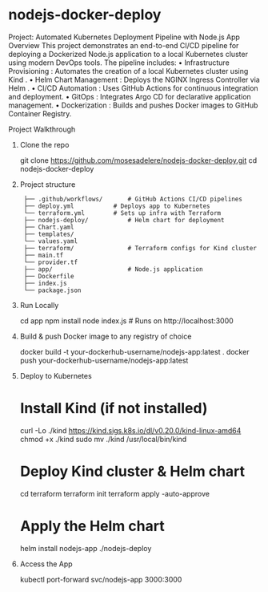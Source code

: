 # nodejs-docker-deploy
Project: Automated Kubernetes Deployment Pipeline with Node.js App 
Overview 
This project demonstrates an end-to-end CI/CD pipeline for deploying a Dockerized Node.js application to a local Kubernetes cluster using modern DevOps tools. The pipeline includes: 
•	Infrastructure Provisioning : Automates the creation of a local Kubernetes cluster using Kind .
•	Helm Chart Management : Deploys the NGINX Ingress Controller via Helm .
•	CI/CD Automation : Uses GitHub Actions for continuous integration and deployment.
•	GitOps : Integrates Argo CD for declarative application management.
•	Dockerization : Builds and pushes Docker images to GitHub Container Registry.


Project Walkthrough
1. Clone the repo

    git clone https://github.com/mosesadelere/nodejs-docker-deploy.git
    cd nodejs-docker-deploy

2. Project structure

        ├── .github/workflows/       # GitHub Actions CI/CD pipelines
        ├── deploy.yml           # Deploys app to Kubernetes
        └── terraform.yml        # Sets up infra with Terraform
        ├── nodejs-deploy/           # Helm chart for deployment
        ├── Chart.yaml
        ├── templates/
        └── values.yaml
        ├── terraform/               # Terraform configs for Kind cluster
        ├── main.tf
        └── provider.tf
        ├── app/                     # Node.js application
        ├── Dockerfile
        ├── index.js
        └── package.json


3. Run Locally
    
    cd app
    npm install
    node index.js  # Runs on http://localhost:3000

4. Build & push Docker image to any registry of choice
    
    docker build -t your-dockerhub-username/nodejs-app:latest .
    docker push your-dockerhub-username/nodejs-app:latest

5. Deploy to Kubernetes

    # Install Kind (if not installed)
    curl -Lo ./kind https://kind.sigs.k8s.io/dl/v0.20.0/kind-linux-amd64
    chmod +x ./kind
    sudo mv ./kind /usr/local/bin/kind

    # Deploy Kind cluster & Helm chart
    cd terraform
    terraform init
    terraform apply -auto-approve

    # Apply the Helm chart
    helm install nodejs-app ./nodejs-deploy

6. Access the App

    kubectl port-forward svc/nodejs-app 3000:3000
    